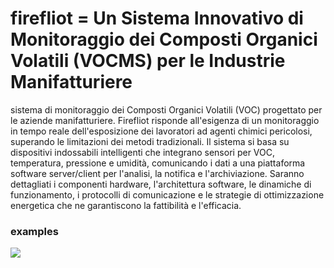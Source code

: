 # firefliot = Un Sistema Innovativo di Monitoraggio dei Composti Organici Volatili (VOCMS) per le Industrie Manifatturiere

sistema di monitoraggio dei Composti Organici Volatili (VOC) progettato per le aziende manifatturiere. Firefliot risponde all'esigenza di un monitoraggio in tempo reale dell'esposizione dei lavoratori ad agenti chimici pericolosi, superando le limitazioni dei metodi tradizionali. Il sistema si basa su dispositivi indossabili intelligenti che integrano sensori per VOC, temperatura, pressione e umidità, comunicando i dati a una piattaforma software server/client per l'analisi, la notifica e l'archiviazione. Saranno dettagliati i componenti hardware, l'architettura software, le dinamiche di funzionamento, i protocolli di comunicazione e le strategie di ottimizzazione energetica che ne garantiscono la fattibilità e l'efficacia. 

### examples
<image src="./imgs/firefliot2.gif">
